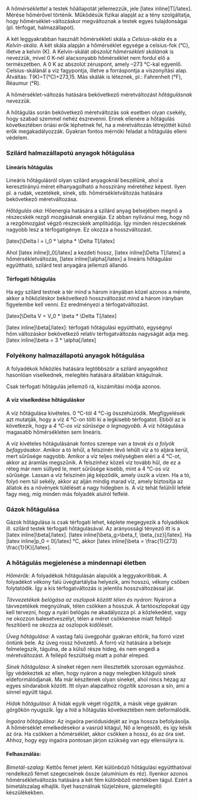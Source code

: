 A *hőmérséklettel* a testek hőállapotát jellemezzük, jele [latex inline]T[/latex]. Mérése hőmérővel történik. Működésük fizikai alapját az a tény szolgáltatja, hogy hőmérséklet-változáskor megváltoznak a testek egyes tulajdonságai (pl. térfogat, halmazállapot).

A két leggyakrabban használt hőmérsékleti skála a *Celsius-skála* és a *Kelvin-skála*. A két skála alapján a hőmérséklet egysége a celsius-fok (°C), illetve a kelvin (K).  A Kelvin-skálát *abszolút hőmérsékleti skálának* is nevezzük, mivel 0 K-nél alacsonyabb hőmérséklet nem fordul elő a természetben. A 0 K az abszolút zéruspont, amely –273 °C-kal egyenlő. Celsius-skálánál a víz fagypontja, illetve a forráspontja a viszonyítási alap. Átváltás: T(K)=T(°C)+273,15. Más skálák is léteznek, pl.: Fahrenheit (°F), Réaumur (°R).

A hőmérséklet-változás hatására bekövetkező méretváltozást *hőtágulásnak* nevezzük.

A hőtágulás során bekövetkező méretváltozás sok esetben olyan csekély, hogy szabad szemmel nehéz észrevenni. Ennek ellenére a hőtágulás következtében óriási erők léphetnek fel, ha a méretváltozás létrejöttét külső erők megakadályozzák. Gyakran fontos mérnöki feladat a hőtágulás elleni védelem.

### Szilárd halmazállapotú anyagok hőtágulása

#### Lineáris hőtágulás

Lineáris hőtágulásról olyan szilárd anyagoknál beszélünk, ahol a keresztirányú méret elhanyagolható a hosszirány méretéhez képest. Ilyen pl. a rudak, vezetékek, sínek, stb. hőmérsékletváltozás hatására bekövetkező méretváltozása.

*Hőtágulás oka*: Hőenergia hatására a szilárd anyag belsejében megnő a részecskék rezgő mozgásának energiája. Ez abban nyilvánul meg, hogy nő a rezgőmozgást végző részecskék amplitúdója. Így minden részecskének nagyobb lesz a térfogatigénye. Ez okozza a hosszváltozást.

[latex]\Delta l = l_0 * \alpha * \Delta T[/latex]

Ahol [latex inline]l_0[/latex] a kezdeti hossz, [latex inline]\Delta T[/latex] a hőmérsékletváltozás, [latex inline]\alpha[/latex] a lineáris hőtágulási együttható, szilárd test anyagára jellemző állandó.

<!--
rúd alá alkohol, begyújtani, egyik vége rögzített másik egy mutatót tol – látható a hosszváltozás (lineáris hőtágulás)

A szilárd test bármely hosszúság adatának változása egyenesen arányos a test kezdeti hosszával és a hőmérsékletváltozással. arányossági tényező a test anyagi minőségétől függ: hőtágulási együttható. a lineáris hőtágulási együttható megmutatja hogy a test kezdeti hosszának hányad részével tágul ha 1 C fokkal nő a hőmérséklete.

a hőtágulás utáni hossz számítása: delta l + l
-->

#### Térfogati hőtágulás

Ha egy szilárd testnek a tér mind a három irányában közel azonos a mérete, akkor a hőközléskor bekövetkező hosszváltozást mind a három irányban figyelembe kell venni. Ez eredményezi a térfogatváltozást.  

[latex]\Delta V = V_0 * \beta * \Delta  T[/latex]

[latex inline]\beta[/latex]: térfogati hőtágulási együttható, egységnyi hőm.változáskor bekövetkező relatív térfogatváltozás nagyságát adja meg. [latex inline]\beta = 3 * \alpha[/latex]

<!--
Gravesande gyűrű és golyó, ugyanakkora átmérőjű gyűrű és gömb, szobahőmérsékleten átfér, bunsen égőben melegítve már nem fér át (térfogati hőtágulás)

A szilárd test térfogatának megváltozása  ugyanaz mint az előbb csak térfogattal.

megváltozott térfogat számítása is ugyanaz a hőtágulási együttható a lineáris együttható, alfa 3szorosa, ezt már bétával jelöljük

ez a térfogati hőtágulás törvénye

A szilárd testek hőtágulásának jelensége modell alapján magyarázható, mivel a Brown-mozgás intenzitása, illetve a kristályrács rácspontjain elhelyezkedő atomok, molekulák, ionok mozgásának tágassága megnő a hőmérséklet növekedésével, ezért a részecskék távolabb igyekeznek elhelyezkedni egymástól. Ezért a térfogat megnő.
-->

### Folyékony halmazállapotú anyagok hőtágulása

A folyadékok hőközlés hatására legtöbbször a szilárd anyagokhoz hasonlóan viselkednek, melegítés hatására általában kitágulnak.

Csak térfogati hőtágulás jellemző rá, kiszámítási módja azonos.

<!--
A folyadékok térfogatának megváltozása nem túl nagy hőmérséklet-változás esetén ugyanaz mint a szilárd testeknél: delta V=Vo*béta*delta T

Minél nagyobb a hőmérséklet annál nagyobb a térfogat és annál kisebb a sűrűség.

A víz különleges 0-4 C fok között nem követi ezt a törvényt. 4 C fokon a legnagyobb a sűrűsége! (ezért nincs vízből hőmérő)

Folyadékok és szilárd testek minden hőmérsékleten meghatározható térfogattal rendelkeznek, a gázok nem, itt már a nyomás is számít. Viszont a gázok hőtágulásánál nem függ anyagi minőségtől a hőtágulási együttható.
-->

#### A víz viselkedése hőtáguláskor

A víz hőtágulása kivételes. 0 °C-tól 4 °C-ig összehúzódik. Megfigyelések azt mutatják, hogy a víz 4 °C-on tölti ki a legkisebb térfogatot. Ebből az is következik, hogy a *4 °C-os víz sűrűsége a legnagyobb*. A víz hőtágulása magasabb hőmérsékleten sem lineáris.

A víz kivételes hőtágulásának fontos szerepe van a *tavak és a folyók befagyásakor*. Amikor a tó lehűl, a felszínén lévő lehűlt víz a tó aljára kerül, mert sűrűsége nagyobb. Amikor a víz teljes mélységben eléri a 4 °C-ot, akkor az áramlás megszűnik. A felszínhez közeli víz tovább hűl, de ez a réteg már nem süllyed le, mert sűrűsége kisebb, mint a 4 °C-os víz sűrűsége. Lassan a víz felszínén jég képződik, amely úszik a vízen.  Ha a tó, folyó nem túl sekély, akkor az alján mindig marad víz, amely biztosítja az állatok és a növények túlélését a nagy hidegben is.  A víz tehát felülről lefelé fagy meg, míg minden más folyadék alulról felfelé.

### Gázok hőtágulása

Gázok hőtágulása is csak térfogati lehet, képlete megegyezik a folyadékok ill. szilárd testek térfogati hőtágulásával. Az arányossági tényező itt is a [latex inline]\beta[/latex]. [latex inline]\beta_g>\beta_f, \beta_{sz}[/latex]. Ha [latex inline]p_0 = 0[/latex] °C, akkor [latex inline]\beta = \frac{1}{273} \frac{1}{K}[/latex].

<!--
Gay-Lussac 1. törvénye: adott tömegű zárt gázmennyiség állandó nyomáson mért térfogatváltozása egyenesen arányos a gáz 0 fokon mért térfogatával és a hőmérséklet-változással. arányossági tényező a gázok hőtágulási együtthatója, mely minden ideális gázra azonos értékű.

tehát izobár gáz állapotváltozás esetén V1/T1=V2/T2
-->

### A hőtágulás megjelenése a mindennapi életben

*Hőmérők*: A folyadékok hőtágulásán alapulók a leggyakoribbak. A folyadékot vékony falú üvegtartályba helyezik, ami hosszú, vékony csőben folytatódik. Így a kis térfogatváltozás is jelentős hosszváltozással jár.

*Távvezetékek belógása az oszlopok között télen és nyáron*: Nyáron a távvezetékek megnyúlnak, télen csökken a hosszuk. A tartóoszlopokat úgy kell tervezni, hogy a nyári belógás ne akadályozza pl. a közlekedést, vagy ne okozzon balesetveszélyt, télen a méret csökkenése miatt fellépő feszítőerő ne okozza az oszlopok kidőlését.

*Üveg hőtágulása*:  A vastag falú üvegpohár gyakran eltörik, ha forró vizet öntünk bele.  Az üveg rossz hővezető. A forró víz hatására a belseje felmelegszik, tágulna, de a külső része hideg, és nem engedi a méretváltozást. A fellépő feszültség miatt a pohár elreped.

*Sínek hőtágulása*: A síneket régen nem illesztették szorosan egymáshoz. Így védekeztek az ellen, hogy nyáron a nagy melegben kitáguló sínek eldeformálódjanak.  Ma már készítenek olyan síneket, ahol nincs hézag az egyes síndarabok között. Itt olyan alapzathoz rögzítik szorosan a sín, ami a sínnel együtt tágul.

*Hidak hőtágulása*: A hidak egyik végét rögzítik, a másik vége gyakran görgőkön nyugszik. Így a híd a hőtágulás következtében nem deformálódik.

*Ingaóra hőtágulása*:  Az ingaóra periódusidejét az inga hossza befolyásolja.  A hőmérséklet emelkedésekor a vasrúd kitágul, Nő a lengésidő, és így késik az óra. Ha csökken a hőmérséklet, akkor csökken a hossz, és az óra siet. Ahhoz, hogy egy ingaóra pontosan járjon szükség van egy ellensúlyra is.

#### Felhasználás:

*Bimetál-szalag:* Kettős fémet jelent. Két különböző hőtágulási együtthatóval rendelkező fémet szegecselnek össze (alumínium és réz). Ilyenkor azonos hőmérsékletváltozás hatására a két fém különböző mértékben tágul. Ezért a bimetálszalag elhajlik. Ilyet használnak tűzjelzésre, gázmelegítő készülékekben.

<!--
természeti jelenségek:

- a sivatag zenéje – amikor a kőzet megreped; a sivatagokban a nappalok és éjszakák közötti nagy hőingás elaprózza a kőzeteket, konkrétan lehet hallani
- jég szétrepeszti a köveket

védekezni kell ellene:

- építkezéseknél: vasbeton
- hidaknál: fel van darabolva, a híd részei valamennyire tágulhatnak
- beton járólapok felrepedeznek
- csövekbe raknak kanyart hogy ne törjenek el
- hosszabbra hagyják a távvezetéket hogy ne szakadjon el télen

ezen alapuló eszközök:

- bimetál (megszakít mondjuk egy áramkört bizonyos hőmérsékletet elérve)
- hőmérő (folyadékok hőtágulásán alapul)
- bojler (mikor áll le)
- vízforralók (mikor 100 fokos a víz)
-->
